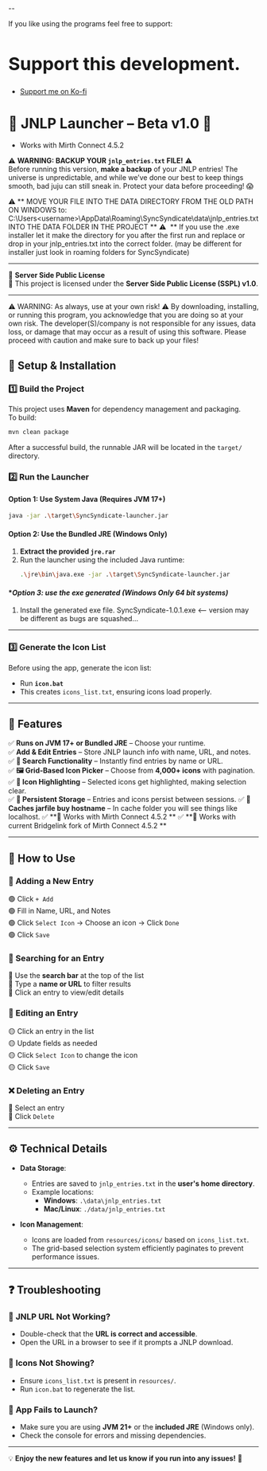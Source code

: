 --

If you like using the programs feel free to support:

<h1 style="font-size: 36px;">Support this development.</h1>

* [Support me on Ko-fi](https://ko-fi.com/igearfs)

# 🌈 **JNLP Launcher – Beta v1.0** 🌈

* Works with Mirth Connect 4.5.2 

⚠️ **WARNING: BACKUP YOUR `jnlp_entries.txt` FILE!** ⚠️  
Before running this version, **make a backup** of your JNLP entries! The universe is unpredictable, and while we’ve done our best to keep things smooth, bad juju can still sneak in. Protect your data before proceeding! 😱

⚠️ ** MOVE YOUR FILE INTO THE DATA DIRECTORY FROM THE OLD PATH ON WINDOWS to: C:\Users\<username>\AppData\Roaming\SyncSyndicate\data\jnlp_entries.txt INTO THE DATA FOLDER IN THE PROJECT **
⚠️ ️ ** If you use the .exe installer let it make the directory for you after the first run and replace or drop in your jnlp_entries.txt into the correct folder. (may be different for installer just look in roaming folders for SyncSyndicate)

---

📜 **Server Side Public License**  
📌 This project is licensed under the **Server Side Public License (SSPL) v1.0**.

---

⚠️ WARNING: As always, use at your own risk! ⚠️
By downloading, installing, or running this program, you acknowledge that you are doing so at your own risk. 
The developer(S)/company is not responsible for any issues, data loss, or damage that may occur as a result of using this software. 
Please proceed with caution and make sure to back up your files!

## 📂 **Setup & Installation**

### **1️⃣ Build the Project**
This project uses **Maven** for dependency management and packaging.  
To build:
```bash
mvn clean package
```  
After a successful build, the runnable JAR will be located in the `target/` directory.

### **2️⃣ Run the Launcher**

#### **Option 1: Use System Java (Requires JVM 17+)**
```bash
java -jar .\target\SyncSyndicate-launcher.jar
```  

#### **Option 2: Use the Bundled JRE (Windows Only)**
1. **Extract the provided `jre.rar`**
2. Run the launcher using the included Java runtime:
   ```bash
   .\jre\bin\java.exe -jar .\target\SyncSyndicate-launcher.jar
   ```  
#### **Option 3: use the exe generated (Windows Only 64 bit systems)*
1. Install the generated exe file. SyncSyndicate-1.0.1.exe <-- version may be different as bugs are squashed...

---

### **3️⃣ Generate the Icon List**
Before using the app, generate the icon list:
- Run **`icon.bat`**
- This creates `icons_list.txt`, ensuring icons load properly.

---

## 🌟 **Features**

✅ **Runs on JVM 17+ or Bundled JRE** – Choose your runtime.  
✅ **Add & Edit Entries** – Store JNLP launch info with name, URL, and notes.  
✅ **🔎 Search Functionality** – Instantly find entries by name or URL.    
✅ **🖼️ Grid-Based Icon Picker** – Choose from **4,000+ icons** with pagination.  
✅ **🎨 Icon Highlighting** – Selected icons get highlighted, making selection clear.  
✅ **📜 Persistent Storage** – Entries and icons persist between sessions.
✅ **📜 Caches jarfile buy hostname** – In cache folder you will see things like localhost.
✅ **📜 Works with Mirth Connect 4.5.2 **
✅ **📜 Works with current Bridgelink fork of Mirth Connect 4.5.2 **

---

## 🚀 **How to Use**

### **📌 Adding a New Entry**
🟢 Click `+ Add`  
🟢 Fill in Name, URL, and Notes  
🟢 Click `Select Icon` → Choose an icon → Click `Done`  
🟢 Click `Save`

### **🔎 Searching for an Entry**
🔹 Use the **search bar** at the top of the list  
🔹 Type a **name or URL** to filter results  
🔹 Click an entry to view/edit details

### **🔧 Editing an Entry**
🟡 Click an entry in the list  
🟡 Update fields as needed  
🟡 Click `Select Icon` to change the icon  
🟡 Click `Save`

### **❌ Deleting an Entry**
🔴 Select an entry  
🔴 Click `Delete`

---

## ⚙ **Technical Details**

- **Data Storage**:
    - Entries are saved to `jnlp_entries.txt` in the **user's home directory**.
    - Example locations:
        - **Windows**: `.\data\jnlp_entries.txt`
        - **Mac/Linux**: `./data/jnlp_entries.txt`

- **Icon Management**:
    - Icons are loaded from `resources/icons/` based on `icons_list.txt`.
    - The grid-based selection system efficiently paginates to prevent performance issues.

---

## ❓ **Troubleshooting**

### 🔹 **JNLP URL Not Working?**
- Double-check that the **URL is correct and accessible**.
- Open the URL in a browser to see if it prompts a JNLP download.

### 🔹 **Icons Not Showing?**
- Ensure `icons_list.txt` is present in `resources/`.
- Run `icon.bat` to regenerate the list.

### 🔹 **App Fails to Launch?**
- Make sure you are using **JVM 21+** or the **included JRE** (Windows only).
- Check the console for errors and missing dependencies.

---

💡 **Enjoy the new features and let us know if you run into any issues!** 🚀